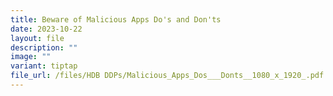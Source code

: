```yaml
---
title: Beware of Malicious Apps Do's and Don'ts
date: 2023-10-22
layout: file
description: ""
image: ""
variant: tiptap
file_url: /files/HDB DDPs/Malicious_Apps_Dos___Donts__1080_x_1920_.pdf
---
```


